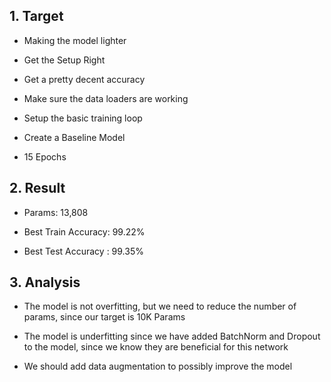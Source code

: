 ## 1. Target

- Making the model lighter

- Get the Setup Right

- Get a pretty decent accuracy

- Make sure the data loaders are working

- Setup the basic training loop

- Create a Baseline Model

- 15 Epochs

## 2. Result

- Params: 13,808

- Best Train Accuracy: 99.22%

- Best Test Accuracy : 99.35%

## 3. Analysis

- The model is not overfitting, but we need to reduce the number of params, since our target is 10K Params

- The model is underfitting since we have added BatchNorm and Dropout to the model, since we know they are beneficial for this network

- We should add data augmentation to possibly improve the model

